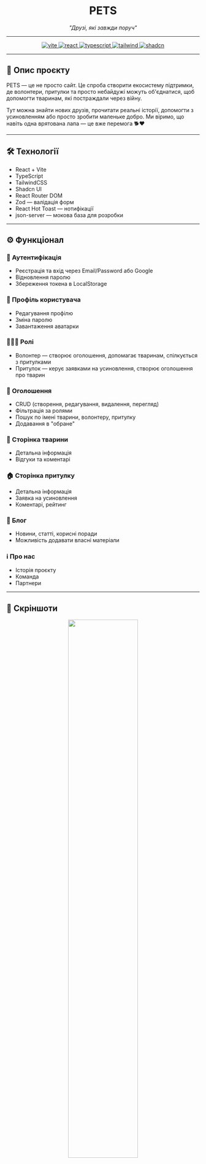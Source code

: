 <!-- README.md -->

<h1 align="center">PETS</h1>
<p align="center"><em>"Друзі, які завжди поруч"</em></p>

---

<p align="center">
  <a href="https://vitejs.dev/">
    <img src="https://img.shields.io/badge/Vite-646CFF?style=flat-square&logo=vite&logoColor=white" alt="vite" />
  </a>
  <a href="https://reactjs.org/">
    <img src="https://img.shields.io/badge/React-20232A?style=flat-square&logo=react&logoColor=61DAFB" alt="react" />
  </a>
  <a href="https://www.typescriptlang.org/">
    <img src="https://img.shields.io/badge/TypeScript-007ACC?style=flat-square&logo=typescript&logoColor=white" alt="typescript" />
  </a>
  <a href="https://tailwindcss.com/">
    <img src="https://img.shields.io/badge/TailwindCSS-38B2AC?style=flat-square&logo=tailwind-css&logoColor=white" alt="tailwind" />
  </a>
  <a href="https://shadcn.dev/">
    <img src="https://img.shields.io/badge/shadcn-F43F5E?style=flat-square&logo=shadcn&logoColor=white" alt="shadcn" />
  </a>
</p>

---

## 🐾 Опис проєкту

PETS — це не просто сайт. Це спроба створити екосистему підтримки, де волонтери, притулки та просто небайдужі можуть об'єднатися, щоб допомогти тваринам, які постраждали через війну.

Тут можна знайти нових друзів, прочитати реальні історії, допомогти з усиновленням або просто зробити маленьке добро. Ми віримо, що навіть одна врятована лапа — це вже перемога 🐕❤️

---

## 🛠️ Технології

- React + Vite
- TypeScript
- TailwindCSS
- Shadcn UI
- React Router DOM
- Zod — валідація форм
- React Hot Toast — нотифікації
- json-server — мокова база для розробки

---

## ⚙️ Функціонал

### 🔐 Аутентифікація

- Реєстрація та вхід через Email/Password або Google
- Відновлення паролю
- Збереження токена в LocalStorage

### 👤 Профіль користувача

- Редагування профілю
- Зміна паролю
- Завантаження аватарки

### 🧑‍🤝‍🧑 Ролі

- Волонтер — створює оголошення, допомагає тваринам, спілкується з притулками
- Притулок — керує заявками на усиновлення, створює оголошення про тварин

### 📢 Оголошення

- CRUD (створення, редагування, видалення, перегляд)
- Фільтрація за ролями
- Пошук по імені тварини, волонтеру, притулку
- Додавання в "обране"

### 🐶 Сторінка тварини

- Детальна інформація
- Відгуки та коментарі

### 🏠 Сторінка притулку

- Детальна інформація
- Заявка на усиновлення
- Коментарі, рейтинг

### 📰 Блог

- Новини, статті, корисні поради
- Можливість додавати власні матеріали

### ℹ️ Про нас

- Історія проєкту
- Команда
- Партнери

---

## 📸 Скріншоти

<p align="center">
  <img src="/readmeimg/main.png" width="60%" />
  <img src="/readmeimg/about.png" width="60%" />
  <img src="/readmeimg/add advetrisment.png" width="60%" />
  <img src="/readmeimg/advetrisment profile.png" width="60%" />
  <img src="/readmeimg/all advertisment.png" width="60%" />
  <img src="/readmeimg/contact.png" width="60%" />
  <img src="/readmeimg/favoutites.png" width="60%" />
  <img src="/readmeimg/news.png" width="60%" />
  <img src="/readmeimg/profile.png" width="60%" />
  <img src="/readmeimg/reg.png" width="60%" />
  <img src="/readmeimg/shelter profile.png" width="60%" />
  <img src="/readmeimg/sing up.png" width="60%" />
  <img src="/readmeimg/volonteer profile.png" width="60%" />
  <img src="/readmeimg/when log in.png" width="60%" />
  <img src="/readmeimg/yoursadvertisment.png" width="60%" />
</p>

---

## FIGMA

<a href="https://www.figma.com/design/eD1krVFM3ugW4bHS2FeCLv/HACA2025?node-id=10-1872&t=gk3NVy3kz2YHLyIn-1">Project figma<a/>

## Перед запуском потрібно завантажити та добавити відео у папку <b><br/>"./public/Media/BG3.mp4"<b/>

<a href="https://drive.google.com/file/d/1NEqkSVsHEeOZ8rJQqObWB9g98_r3S-jO/view?usp=sharing">Google Drive(video)<a/>

## 🚀 Як запустити проєкт

```bash
> Потрібні встановлені pnpm та Node.js
```

## 🔧 Кроки:

# Встановлюємо pnpm

```bash
npm install -g pnpm
```

# Клонуємо репозиторій

```bash
git clone https://github.com/Vatsonio/Haca2025.git
```

# Переходимо в папку проєкту

```bash
cd Haca2025
```

# Встановлюємо залежності

```bash
pnpm install
```

# Запускаємо json-server (локальна БД)

```bash
pnpm add -D json-server
pnpm run server
```

# Запускаємо застосунок

pnpm run dev

## 👥 Автори

- [@Vatsonio Ігор](https://github.com/Vatsonio) — Fullstack
- [@WinSoU Даніїл ](https://github.com/bushchakkkkkky) — Тімлід
- [@SamLake Ілья ](https://github.com/sldjfngsldfnsldjfn) — UI/UX
- [@RecognisesPainn Андрій](https://github.com/RecognizesPain) - Ідеї
- [@bushchakk Євген](https://github.com/bushchakkkkkky) - Фронтенд

  > Маєш ідеї або хочеш долучитись? Пиши нам — будемо раді!
